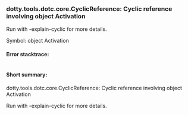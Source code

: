### dotty.tools.dotc.core.CyclicReference: Cyclic reference involving object Activation

 Run with -explain-cyclic for more details.

Symbol: object Activation

#### Error stacktrace:

```

```
#### Short summary: 

dotty.tools.dotc.core.CyclicReference: Cyclic reference involving object Activation

 Run with -explain-cyclic for more details.